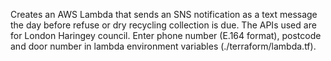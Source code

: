 Creates an AWS Lambda that sends an SNS notification as a text message the day before refuse or dry recycling collection is due. The APIs used are for London Haringey council. Enter phone number (E.164 format), postcode and door number in lambda environment variables (./terraform/lambda.tf).
